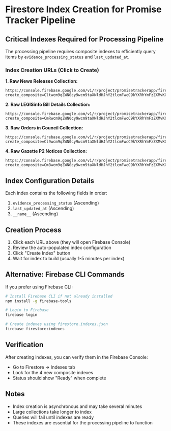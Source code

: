 # Firestore Index Creation for Promise Tracker Pipeline

## Critical Indexes Required for Processing Pipeline

The processing pipeline requires composite indexes to efficiently query items by `evidence_processing_status` and `last_updated_at`. 

### Index Creation URLs (Click to Create)

**1. Raw News Releases Collection:**
```
https://console.firebase.google.com/v1/r/project/promisetrackerapp/firestore/indexes?create_composite=Cltwcm9qZWN0cy9wcm9taXNldHJhY2tlcmFwcC9kYXRhYmFzZXMvKGRlZmF1bHQpL2NvbGxlY3Rpb25Hcm91cHMvcmF3X25ld3NfcmVsZWFzZXMvaW5kZXhlcy9fEAEaHgoaZXZpZGVuY2VfcHJvY2Vzc2luZ19zdGF0dXMQARoTCg9sYXN0X3VwZGF0ZWRfYXQQARoMCghfX25hbWVfXxAB
```

**2. Raw LEGISinfo Bill Details Collection:**
```
https://console.firebase.google.com/v1/r/project/promisetrackerapp/firestore/indexes?create_composite=CmRwcm9qZWN0cy9wcm9taXNldHJhY2tlcmFwcC9kYXRhYmFzZXMvKGRlZmF1bHQpL2NvbGxlY3Rpb25Hcm91cHMvcmF3X2xlZ2lzaW5mb19iaWxsX2RldGFpbHMvaW5kZXhlcy9fEAEaHgoaZXZpZGVuY2VfcHJvY2Vzc2luZ19zdGF0dXMQARoTCg9sYXN0X3VwZGF0ZWRfYXQQARoMCghfX25hbWVfXxAB
```

**3. Raw Orders in Council Collection:**
```
https://console.firebase.google.com/v1/r/project/promisetrackerapp/firestore/indexes?create_composite=Cl9wcm9qZWN0cy9wcm9taXNldHJhY2tlcmFwcC9kYXRhYmFzZXMvKGRlZmF1bHQpL2NvbGxlY3Rpb25Hcm91cHMvcmF3X29yZGVyc19pbl9jb3VuY2lsL2luZGV4ZXMvXxABGh4KGmV2aWRlbmNlX3Byb2Nlc3Npbmdfc3RhdHVzEAEaEwoPbGFzdF91cGRhdGVkX2F0EAEaDAoIX19uYW1lX18QAQ
```

**4. Raw Gazette P2 Notices Collection:**
```
https://console.firebase.google.com/v1/r/project/promisetrackerapp/firestore/indexes?create_composite=CmBwcm9qZWN0cy9wcm9taXNldHJhY2tlcmFwcC9kYXRhYmFzZXMvKGRlZmF1bHQpL2NvbGxlY3Rpb25Hcm91cHMvcmF3X2dhemV0dGVfcDJfbm90aWNlcy9pbmRleGVzL18QARoeChpldmlkZW5jZV9wcm9jZXNzaW5nX3N0YXR1cxABGhMKD2xhc3RfdXBkYXRlZF9hdBABGgwKCF9fbmFtZV9fEAE
```

## Index Configuration Details

Each index contains the following fields in order:
1. `evidence_processing_status` (Ascending)
2. `last_updated_at` (Ascending) 
3. `__name__` (Ascending)

## Creation Process

1. Click each URL above (they will open Firebase Console)
2. Review the auto-populated index configuration
3. Click "Create Index" button
4. Wait for index to build (usually 1-5 minutes per index)

## Alternative: Firebase CLI Commands

If you prefer using Firebase CLI:

```bash
# Install Firebase CLI if not already installed
npm install -g firebase-tools

# Login to Firebase
firebase login

# Create indexes using firestore.indexes.json
firebase firestore:indexes
```

## Verification

After creating indexes, you can verify them in the Firebase Console:
- Go to Firestore → Indexes tab
- Look for the 4 new composite indexes
- Status should show "Ready" when complete

## Notes

- Index creation is asynchronous and may take several minutes
- Large collections take longer to index
- Queries will fail until indexes are ready
- These indexes are essential for the processing pipeline to function 